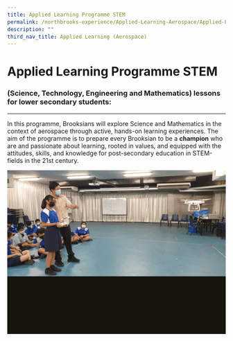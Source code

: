 ```yaml
---
title: Applied Learning Programme STEM
permalink: /northbrooks-experience/Applied-Learning-Aerospace/Applied-Learning-Programme-STEM/
description: ""
third_nav_title: Applied Learning (Aerospace)
---
```


Applied Learning Programme STEM
===============================

### (Science, Technology, Engineering and Mathematics) lessons for lower secondary students:
----------------------------------------------------------------------------------------
In this programme, Brooksians will explore Science and Mathematics in the context of aerospace through active, hands-on learning experiences. The aim of the programme is to prepare every Brooksian to be a **champion** who are and passionate about learning, rooted in values, and equipped with the attitudes, skills, and knowledge for post-secondary education in STEM-fields in the 21st century.

![](/images/ALP.gif)